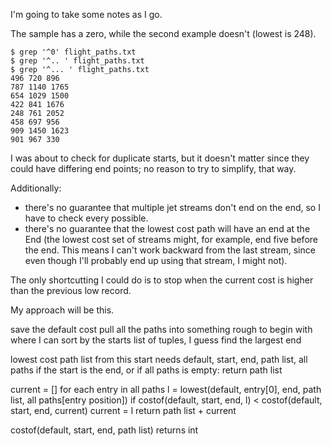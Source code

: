 
I'm going to take some notes as I go.

The sample has a zero, while the second example doesn't (lowest is 248).

    $ grep '^0' flight_paths.txt
    $ grep '^.. ' flight_paths.txt
    $ grep '^... ' flight_paths.txt
    496 720 896
    787 1140 1765
    654 1029 1500
    422 841 1676
    248 761 2052
    458 697 956
    909 1450 1623
    901 967 330

I was about to check for duplicate starts, but it doesn't matter since they could have differing end points; no reason to try to simplify, that way.  

Additionally: 
* there's no guarantee that multiple jet streams don't end on the end, so I have to check every possible.  
* there's no guarantee that the lowest cost path will have an end at the End (the lowest cost set of streams might, for example, end five before the end.  This means I can't work backward from the last stream, since even though I'll probably end up using that stream, I might not).

The only shortcutting I could do is to stop when the current cost is higher than the previous low record.

My approach will be this.  

 save the default cost
 pull all the paths into something rough to begin with where I can sort by the starts 
  list of tuples, I guess
 find the largest end


 lowest cost path list from this start needs default, start, end, path list, all paths
  if the start is the end, or if all paths is empty:
   return path list
  
  current = []
  for each entry in all paths
   l = lowest(default, entry[0], end, path list, all paths[entry position])
   if costof(default, start, end, l) < costof(default, start, end, current)
    current = l
  return path list + current


costof(default, start, end, path list)
 returns int
  
  
 

